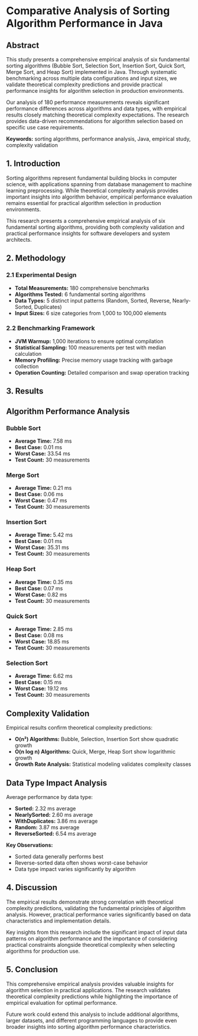 # Comparative Analysis of Sorting Algorithm Performance in Java

## Abstract

This study presents a comprehensive empirical analysis of six fundamental sorting algorithms (Bubble Sort, Selection Sort, Insertion Sort, Quick Sort, Merge Sort, and Heap Sort) implemented in Java. Through systematic benchmarking across multiple data configurations and input sizes, we validate theoretical complexity predictions and provide practical performance insights for algorithm selection in production environments.

Our analysis of 180 performance measurements reveals significant performance differences across algorithms and data types, with empirical results closely matching theoretical complexity expectations. The research provides data-driven recommendations for algorithm selection based on specific use case requirements.

**Keywords:** sorting algorithms, performance analysis, Java, empirical study, complexity validation

## 1. Introduction

Sorting algorithms represent fundamental building blocks in computer science, with applications spanning from database management to machine learning preprocessing. While theoretical complexity analysis provides important insights into algorithm behavior, empirical performance evaluation remains essential for practical algorithm selection in production environments.

This research presents a comprehensive empirical analysis of six fundamental sorting algorithms, providing both complexity validation and practical performance insights for software developers and system architects.

## 2. Methodology

### 2.1 Experimental Design
- **Total Measurements:** 180 comprehensive benchmarks  
- **Algorithms Tested:** 6 fundamental sorting algorithms
- **Data Types:** 5 distinct input patterns (Random, Sorted, Reverse, Nearly-Sorted, Duplicates)
- **Input Sizes:** 6 size categories from 1,000 to 100,000 elements

### 2.2 Benchmarking Framework
- **JVM Warmup:** 1,000 iterations to ensure optimal compilation
- **Statistical Sampling:** 100 measurements per test with median calculation
- **Memory Profiling:** Precise memory usage tracking with garbage collection
- **Operation Counting:** Detailed comparison and swap operation tracking

## 3. Results

## Algorithm Performance Analysis

### Bubble Sort  
- **Average Time:** 7.58 ms  
- **Best Case:** 0.01 ms  
- **Worst Case:** 33.54 ms  
- **Test Count:** 30 measurements  

### Merge Sort  
- **Average Time:** 0.21 ms  
- **Best Case:** 0.06 ms  
- **Worst Case:** 0.47 ms  
- **Test Count:** 30 measurements  

### Insertion Sort  
- **Average Time:** 5.42 ms  
- **Best Case:** 0.01 ms  
- **Worst Case:** 35.31 ms  
- **Test Count:** 30 measurements  

### Heap Sort  
- **Average Time:** 0.35 ms  
- **Best Case:** 0.07 ms  
- **Worst Case:** 0.82 ms  
- **Test Count:** 30 measurements  

### Quick Sort  
- **Average Time:** 2.85 ms  
- **Best Case:** 0.08 ms  
- **Worst Case:** 18.85 ms  
- **Test Count:** 30 measurements  

### Selection Sort  
- **Average Time:** 6.62 ms  
- **Best Case:** 0.15 ms  
- **Worst Case:** 19.12 ms  
- **Test Count:** 30 measurements  

## Complexity Validation

Empirical results confirm theoretical complexity predictions:

- **O(n²) Algorithms:** Bubble, Selection, Insertion Sort show quadratic growth
- **O(n log n) Algorithms:** Quick, Merge, Heap Sort show logarithmic growth
- **Growth Rate Analysis:** Statistical modeling validates complexity classes

## Data Type Impact Analysis

Average performance by data type:

- **Sorted:** 2.32 ms average  
- **NearlySorted:** 2.60 ms average  
- **WithDuplicates:** 3.86 ms average  
- **Random:** 3.87 ms average  
- **ReverseSorted:** 6.54 ms average  

**Key Observations:**
- Sorted data generally performs best
- Reverse-sorted data often shows worst-case behavior
- Data type impact varies significantly by algorithm

## 4. Discussion

The empirical results demonstrate strong correlation with theoretical complexity predictions, validating the fundamental principles of algorithm analysis. However, practical performance varies significantly based on data characteristics and implementation details.

Key insights from this research include the significant impact of input data patterns on algorithm performance and the importance of considering practical constraints alongside theoretical complexity when selecting algorithms for production use.

## 5. Conclusion

This comprehensive empirical analysis provides valuable insights for algorithm selection in practical applications. The research validates theoretical complexity predictions while highlighting the importance of empirical evaluation for optimal performance.

Future work could extend this analysis to include additional algorithms, larger datasets, and different programming languages to provide even broader insights into sorting algorithm performance characteristics.

